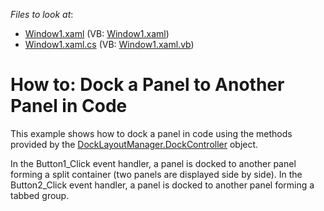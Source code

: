 <!-- default file list -->
*Files to look at*:

* [Window1.xaml](./CS/DockPanelInCode_Ex/Window1.xaml) (VB: [Window1.xaml](./VB/DockPanelInCode_Ex/Window1.xaml))
* [Window1.xaml.cs](./CS/DockPanelInCode_Ex/Window1.xaml.cs) (VB: [Window1.xaml.vb](./VB/DockPanelInCode_Ex/Window1.xaml.vb))
<!-- default file list end -->
# How to: Dock a Panel to Another Panel in Code


<p>This example shows how to dock a panel in code using the methods provided by the <a href="https://documentation.devexpress.com/#WPF/DevExpressXpfDockingDockLayoutManager_DockControllertopic">DockLayoutManager.DockController</a> object.</p>
<p>In the Button1_Click event handler, a panel is docked to another panel forming a split container (two panels are displayed side by side). In the Button2_Click event handler, a panel is docked to another panel forming a tabbed group.</p>

<br/>


